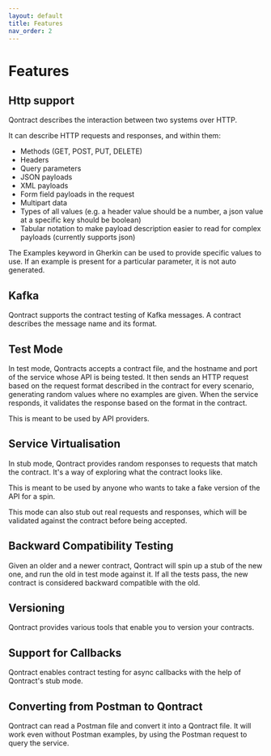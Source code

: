 ```yaml
---
layout: default
title: Features
nav_order: 2
---
```

# Features

## Http support

Qontract describes the interaction between two systems over HTTP.

It can describe HTTP requests and responses, and within them:
* Methods (GET, POST, PUT, DELETE)
* Headers
* Query parameters
* JSON payloads
* XML payloads
* Form field payloads in the request
* Multipart data
* Types of all values (e.g. a header value should be a number, a json value at a specific key should be boolean)
* Tabular notation to make payload description easier to read for complex payloads (currently supports json)

The Examples keyword in Gherkin can be used to provide specific values to use. If an example is present for a particular parameter, it is not auto generated.

## Kafka

Qontract supports the contract testing of Kafka messages. A contract describes the message name and its format.

## Test Mode

In test mode, Qontracts accepts a contract file, and the hostname and port of the service whose API is being tested. It then sends an HTTP request based on the request format described in the contract for every scenario, generating random values where no examples are given. When the service responds, it validates the response based on the format in the contract.

This is meant to be used by API providers.

## Service Virtualisation

In stub mode, Qontract provides random responses to requests that match the contract. It's a way of exploring what the contract looks like.

This is meant to be used by anyone who wants to take a fake version of the API for a spin.

This mode can also stub out real requests and responses, which will be validated against the contract before being accepted.

## Backward Compatibility Testing

Given an older and a newer contract, Qontract will spin up a stub of the new one, and run the old in test mode against it. If all the tests pass, the new contract is considered backward compatible with the old.

## Versioning

Qontract provides various tools that enable you to version your contracts.

## Support for Callbacks

Qontract enables contract testing for async callbacks with the help of Qontract's stub mode.

## Converting from Postman to Qontract

Qontract can read a Postman file and convert it into a Qontract file. It will work even without Postman examples, by using the Postman request to query the service.
